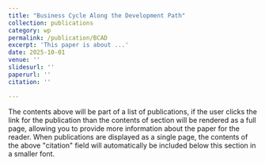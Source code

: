 ```yaml
---
title: "Business Cycle Along the Development Path"
collection: publications
category: wp
permalink: /publication/BCAD
excerpt: 'This paper is about ...'
date: 2025-10-01
venue: ''
slidesurl: ''
paperurl: ''
citation: ''

---
```

The contents above will be part of a list of publications, if the user clicks the link for the publication than the contents of section will be rendered as a full page, allowing you to provide more information about the paper for the reader. When publications are displayed as a single page, the contents of the above "citation" field will automatically be included below this section in a smaller font.

